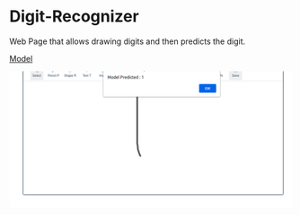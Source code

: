 # Digit-Recognizer
Web Page that allows drawing digits and then predicts the digit.


[Model](https://github.com/hasan-farooq/Neural-Network/blob/main/PyTorch.ipynb)



![](https://github.com/hasan-farooq/Digit-Recognizer/blob/main/img/d1.png)
